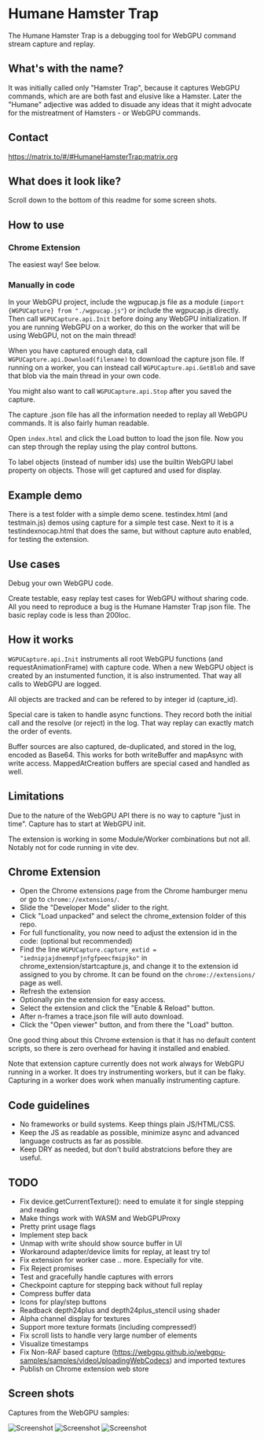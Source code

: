 # Humane Hamster Trap

The Humane Hamster Trap is a debugging tool for WebGPU command stream capture and replay.

## What's with the name?

It was initially called only "Hamster Trap", because it captures WebGPU commands, which are are both fast and elusive like a Hamster.
Later the "Humane" adjective was added to disuade any ideas that it might advocate for the mistreatment of Hamsters - or WebGPU commands.  

## Contact

https://matrix.to/#/#HumaneHamsterTrap:matrix.org

## What does it look like?

Scroll down to the bottom of this readme for some screen shots. 

## How to use

### Chrome Extension

The easiest way! See below. 

### Manually in code

In your WebGPU project, include the wgpucap.js file as a module (```import {WGPUCapture} from "./wgpucap.js"```) or include the 
wgpucap.js directly.
Then call ```WGPUCapture.api.Init``` before doing any WebGPU initialization. 
If you are running WebGPU on a worker, do this on the worker that will be using WebGPU, not on the main thread!

When you have captured enough data, call ```WGPUCapture.api.Download(filename)``` to download the capture json file. 
If running on a worker, you can instead call ```WGPUCapture.api.GetBlob``` and save that blob via the main thread in your own code. 

You might also want to call 
```WGPUCapture.api.Stop``` after you saved the capture.

The capture .json file has all the information needed to replay all WebGPU commands. It is also fairly human readable. 

Open ```index.html``` and click the Load button to load the json file. Now you can step through the replay using the play control buttons. 

To label objects (instead of number ids) use the builtin WebGPU label property on objects. 
Those will get captured and used for display. 

## Example demo

There is a test folder with a simple demo scene.
testindex.html (and testmain.js) demos using capture for a simple test case. 
Next to it is a testindexnocap.html that does the same, but without capture auto enabled, for testing the extension. 

## Use cases 

Debug your own WebGPU code. 

Create testable, easy replay test cases for WebGPU without sharing code. 
All you need to reproduce a bug is the Humane Hamster Trap json file. 
The basic replay code is less than 200loc. 

## How it works 

```WGPUCapture.api.Init``` instruments all root WebGPU functions (and requestAnimationFrame) with capture code.
When a new WebGPU object is created by an instumented function, it is also instrumented. 
That way all calls to WebGPU are logged. 

All objects are tracked and can be refered to by integer id (capture_id).  

Special care is taken to handle async functions. They record both the initial call and the resolve (or reject) in the log. That way replay can exactly match the order of events. 

Buffer sources are also captured, de-duplicated, and stored in the log, encoded as Base64. 
This works for both writeBuffer and mapAsync with write access. MappedAtCreation buffers are special cased and handled as well. 

## Limitations

Due to the nature of the WebGPU API there is no way to capture "just in time". Capture has to start at WebGPU init.

The extension is working in some Module/Worker combinations but not all. Notably not for code running in vite dev. 

## Chrome Extension

- Open the Chrome extensions page from the Chrome hamburger menu or go to ```chrome://extensions/```.
- Slide the "Developer Mode" slider to the right.
- Click "Load unpacked" and select the chrome_extension folder of this repo.
- For full functionality, you now need to adjust the extension id in the code: (optional but recommended)
- Find the line ```WGPUCapture.capture_extid = "iednipjajdnemnpfjnfgfpeecfmipjko"``` in chrome_extension/startcapture.js, and change it to the extension id assigned to you by chrome. It can be found on the ```chrome://extensions/``` page as well.
- Refresh the extension 
- Optionally pin the extension for easy access. 
- Select the extension and click the "Enable & Reload" button. 
- After n-frames a trace.json file will auto download. 
- Click the "Open viewer" button, and from there the "Load" button.  

One good thing about this Chrome extension is that it has no default content scripts, so there is zero overhead for having it installed and enabled. 

Note that extension capture currently does not work always for WebGPU running in a worker. 
It does try instrumenting workers, but it can be flaky.
Capturing in a worker does work when manually instrumenting capture. 

## Code guidelines 

- No frameworks or build systems. Keep things plain JS/HTML/CSS.
- Keep the JS as readable as possible, minimize async and advanced language costructs as far as possible. 
- Keep DRY as needed, but don't build abstratcions before they are useful. 

## TODO

- Fix device.getCurrentTexture(): need to emulate it for single stepping and reading
- Make things work with WASM and WebGPUProxy
- Pretty print usage flags
- Implement step back 
- Unmap with write should show source buffer in UI
- Workaround adapter/device limits for replay, at least try to! 
- Fix extension for worker case .. more. Especially for vite. 
- Fix Reject promises 
- Test and gracefully handle captures with errors
- Checkpoint capture for stepping back without full replay
- Compress buffer data 
- Icons for play/step buttons
- Readback depth24plus and depth24plus_stencil using shader
- Alpha channel display for textures 
- Support more texture formats (including compressed!)
- Fix scroll lists to handle very large number of elements
- Visualize timestamps
- Fix Non-RAF based capture (https://webgpu.github.io/webgpu-samples/samples/videoUploadingWebCodecs) and imported textures 
- Publish on Chrome extension web store

## Screen shots

Captures from the WebGPU samples:

![Screenshot](screenshots/shot3.png?raw=true "Capture with Chrome extension")
![Screenshot](screenshots/shot1.png?raw=true "Replay and inspect")
![Screenshot](screenshots/shot2.png?raw=true "Another replay")

  
  
